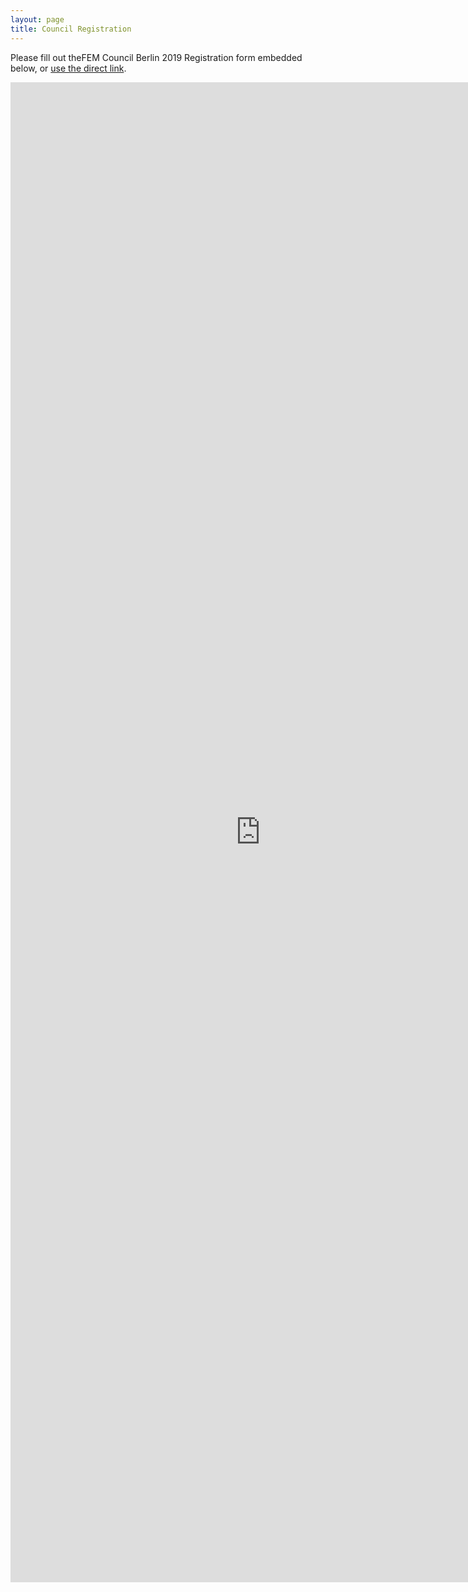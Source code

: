 ```yaml
---
layout: page
title: Council Registration 
---
```


Please fill out theFEM Council Berlin 2019 Registration form embedded below, or [use the direct link](https://forms.gle/CQ9DFcu7rXsPEbRA9).

<iframe src="https://docs.google.com/forms/d/e/1FAIpQLScNmzJK5Y3qxeauCo93Du9yJT9MONsfaF4GUsGAEqLID3MqBQ/viewform?usp=sf_link" width="800" height="2400" frameborder="0" marginheight="0" marginwidth="0">Loading...</iframe>
